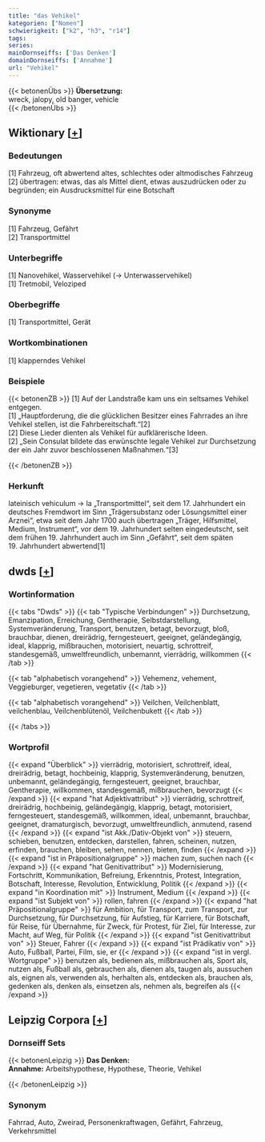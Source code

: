 ```yaml
---
title: "das Vehikel"
kategorien: ["Nomen"]
schwierigkeit: ["k2", "h3", "r14"]
tags:
series:
mainDornseiffs: ['Das Denken']
domainDornseiffs: ['Annahme']
url: "Vehikel"
---
```


{{< betonenÜbs >}}
**Übersetzung:**  
wreck, jalopy, old banger, vehicle  
{{< /betonenÜbs >}}

## Wiktionary [[+](https://de.wiktionary.org/wiki/Vehikel)]

### Bedeutungen
[1] Fahrzeug, oft abwertend altes, schlechtes oder altmodisches Fahrzeug  
[2] übertragen: etwas, das als Mittel dient, etwas auszudrücken oder zu begründen; ein Ausdrucksmittel für eine Botschaft  

### Synonyme
[1] Fahrzeug, Gefährt  
[2] Transportmittel  

### Unterbegriffe
[1] Nanovehikel, Wasservehikel (→ Unterwasservehikel)  
[1] Tretmobil, Veloziped  

### Oberbegriffe
[1] Transportmittel, Gerät  

### Wortkombinationen
[1] klapperndes Vehikel  

### Beispiele
{{< betonenZB >}}
[1] Auf der Landstraße kam uns ein seltsames Vehikel entgegen.  
[1] „Hauptforderung, die die glücklichen Besitzer eines Fahrrades an ihre Vehikel stellen, ist die Fahrbereitschaft.“[2]  
[2] Diese Lieder dienten als Vehikel für aufklärerische Ideen.  
[2] „Sein Consulat bildete das erwünschte legale Vehikel zur Durchsetzung der ein Jahr zuvor beschlossenen Maßnahmen.“[3]  

{{< /betonenZB >}}
### Herkunft
lateinisch vehiculum → la „Transportmittel“, seit dem 17. Jahrhundert ein deutsches Fremdwort im Sinn „Trägersubstanz oder Lösungsmittel einer Arznei“, etwa seit dem Jahr 1700 auch übertragen „Träger, Hilfsmittel, Medium, Instrument“, vor dem 19. Jahrhundert selten eingedeutscht, seit dem frühen 19. Jahrhundert auch im Sinn „Gefährt“, seit dem späten 19. Jahrhundert abwertend[1]  



## dwds [[+](https://www.dwds.de/wb/Vehikel)]

### Wortinformation
{{< tabs "Dwds" >}}
{{< tab "Typische Verbindungen" >}}
Durchsetzung, Emanzipation, Erreichung, Gentherapie, Selbstdarstellung, Systemveränderung, Transport, benutzen, betagt, bevorzugt, bloß, brauchbar, dienen, dreirädrig, ferngesteuert, geeignet, geländegängig, ideal, klapprig, mißbrauchen, motorisiert, neuartig, schrottreif, standesgemäß, umweltfreundlich, unbemannt, vierrädrig, willkommen
{{< /tab >}}

{{< tab "alphabetisch vorangehend" >}}
Vehemenz, vehement, Veggieburger, vegetieren, vegetativ
{{< /tab >}}

{{< tab "alphabetisch vorangehend" >}}
Veilchen, Veilchenblatt, veilchenblau, Veilchenblütenöl, Veilchenbukett
{{< /tab >}}

{{< /tabs >}}

### Wortprofil
{{< expand "Überblick" >}} vierrädrig, motorisiert, schrottreif, ideal, dreirädrig, betagt, hochbeinig, klapprig, Systemveränderung, benutzen, unbemannt, geländegängig, ferngesteuert, geeignet, brauchbar, Gentherapie, willkommen, standesgemäß, mißbrauchen, bevorzugt {{< /expand >}}
{{< expand "hat Adjektivattribut" >}} vierrädrig, schrottreif, dreirädrig, hochbeinig, geländegängig, klapprig, betagt, motorisiert, ferngesteuert, standesgemäß, willkommen, ideal, unbemannt, brauchbar, geeignet, dramaturgisch, bevorzugt, umweltfreundlich, anmutend, rasend {{< /expand >}}
{{< expand "ist Akk./Dativ-Objekt von" >}} steuern, schieben, benutzen, entdecken, darstellen, fahren, scheinen, nutzen, erfinden, brauchen, bleiben, sehen, nennen, bieten, finden {{< /expand >}}
{{< expand "ist in Präpositionalgruppe" >}} machen zum, suchen nach {{< /expand >}}
{{< expand "hat Genitivattribut" >}} Modernisierung, Fortschritt, Kommunikation, Befreiung, Erkenntnis, Protest, Integration, Botschaft, Interesse, Revolution, Entwicklung, Politik {{< /expand >}}
{{< expand "in Koordination mit" >}} Instrument, Medium {{< /expand >}}
{{< expand "ist Subjekt von" >}} rollen, fahren {{< /expand >}}
{{< expand "hat Präpositionalgruppe" >}} für Ambition, für Transport, zum Transport, zur Durchsetzung, für Durchsetzung, für Aufstieg, für Karriere, für Botschaft, für Reise, für Übernahme, für Zweck, für Protest, für Ziel, für Interesse, zur Macht, auf Weg, für Politik {{< /expand >}}
{{< expand "ist Genitivattribut von" >}} Steuer, Fahrer {{< /expand >}}
{{< expand "ist Prädikativ von" >}} Auto, Fußball, Partei, Film, sie, er {{< /expand >}}
{{< expand "ist in vergl. Wortgruppe" >}} benutzen als, bedienen als, mißbrauchen als, Sport als, nutzen als, Fußball als, gebrauchen als, dienen als, taugen als, aussuchen als, eignen als, verwenden als, herhalten als, entdecken als, brauchen als, gedenken als, denken als, einsetzen als, nehmen als, begreifen als {{< /expand >}}

## Leipzig Corpora [[+](https://corpora.uni-leipzig.de/en/res?word=Vehikel&corpusId=deu_newscrawl-public_2018)]

### Dornseiff Sets
{{< betonenLeipzig >}}
**Das Denken:**  
**Annahme:** Arbeitshypothese, Hypothese, Theorie, Vehikel  

{{< /betonenLeipzig >}}

### Synonym
Fahrrad, Auto, Zweirad, Personenkraftwagen, Gefährt, Fahrzeug, Verkehrsmittel

